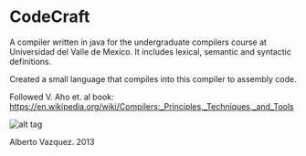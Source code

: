 # CodeCraft
A compiler written in java for the undergraduate compilers course at Universidad del Valle de Mexico. It includes lexical, semantic and syntactic definitions.

Created a small language that compiles into this compiler to assembly code.

Followed V. Aho et. al book: https://en.wikipedia.org/wiki/Compilers:_Principles,_Techniques,_and_Tools


![alt tag](http://albertovazquez.nfshost.com/CodeCraft.png)

Alberto Vazquez. 2013
